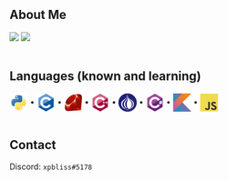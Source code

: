 ## About Me

<div>
	<img height="150em" src="https://github-readme-stats.vercel.app/api?username=xpluna&show_icons=true&bg_color=30,e96443,904e95&title_color=fff&text_color=fff&icon_color=fff&hide_border=true">
	<img height="150em" src="https://github-readme-stats.vercel.app/api/top-langs/?username=xpluna&layout=compact&show_icons=true&theme=radical&bg_color=30,e96443,904e95&title_color=fff&text_color=fff&icon_color=fff&hide_border=true">
</div><br>

## Languages (known and learning)

<div>
    <img align="center" height="32em" width="32em" src="https://raw.githubusercontent.com/devicons/devicon/master/icons/python/python-original.svg"> • 
    <img align="center" height="32em" width="32em" src="https://raw.githubusercontent.com/devicons/devicon/master/icons/c/c-original.svg"> • 
    <img align="center" height="32em" width="32em" src="https://raw.githubusercontent.com/devicons/devicon/master/icons/ruby/ruby-original.svg"> • 
    <img align="center" height="32em" width="32em" src="https://raw.githubusercontent.com/devicons/devicon/master/icons/cplusplus/cplusplus-original.svg"> • 
    <img align="center" height="32em" width="32em" src="https://raw.githubusercontent.com/devicons/devicon/master/icons/perl/perl-original.svg"> • 
    <img align="center" height="32em" width="32em" src="https://raw.githubusercontent.com/devicons/devicon/master/icons/csharp/csharp-original.svg"> • 
    <img align="center" height="32em" width="32em" src="https://raw.githubusercontent.com/devicons/devicon/master/icons/kotlin/kotlin-original.svg"> • 
    <img align="center" height="32em" width="32em" src="https://raw.githubusercontent.com/devicons/devicon/master/icons/javascript/javascript-original.svg">
</div>

<br>

## Contact

Discord: `xpbliss#5178`
